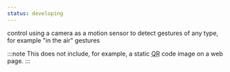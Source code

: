 ```yaml
---
status: developing
---
```


control using a camera as a motion sensor to detect gestures of any type, for example "in the air" gestures

:::note
This does not include, for example, a static <abbr title="quick-response">QR</abbr> code image on a web page.
:::